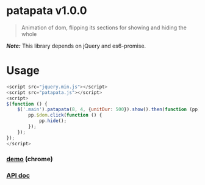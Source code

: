 # patapata v1.0.0

> Animation of dom, flipping its sections for showing and hiding the whole

***Note:*** This library depends on jQuery and es6-promise.

# Usage

```js
<script src="jquery.min.js"></script>
<script src="patapata.js"></script>
<script>
$(function () {
    $('.main').patapata(8, 4, {unitDur: 500}).show().then(function (pp) {
        pp.$dom.click(function () {
            pp.hide();
        });
    });
});
</script>
```

### [demo](http://kt3k.github.io/info-pane/test.html) (chrome)

### [API doc](http://kt3k.github.io/info-pane/doc/v1.0.0/)
